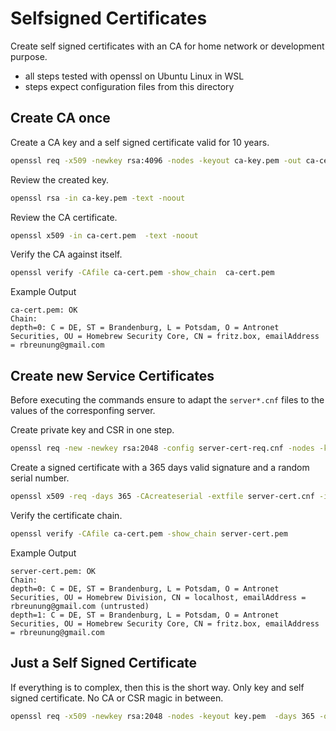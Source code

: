 # Selfsigned Certificates

Create self signed certificates with an CA for home network or development purpose.

- all steps tested with openssl on Ubuntu Linux in WSL
- steps expect configuration files from this directory

## Create CA once

Create a CA key and a self signed certificate valid for 10 years.

``` sh
openssl req -x509 -newkey rsa:4096 -nodes -keyout ca-key.pem -out ca-cert.pem -config ca-cert.cnf -days 3650
```

Review the created key.

``` sh
openssl rsa -in ca-key.pem -text -noout
```

Review the CA certificate.

``` sh
openssl x509 -in ca-cert.pem  -text -noout
```

Verify the CA against itself.

``` sh
openssl verify -CAfile ca-cert.pem -show_chain  ca-cert.pem
```

Example Output

```` text
ca-cert.pem: OK
Chain:
depth=0: C = DE, ST = Brandenburg, L = Potsdam, O = Antronet Securities, OU = Homebrew Security Core, CN = fritz.box, emailAddress = rbreunung@gmail.com
````

## Create new Service Certificates

Before executing the commands ensure to adapt the `server*.cnf` files to the values of the corresponfing server.

Create private key and CSR in one step.

``` sh
openssl req -new -newkey rsa:2048 -config server-cert-req.cnf -nodes -keyout server-key.pem -out server-req.pem
```

Create a signed certificate with a 365 days valid signature and a random serial number.

``` sh
openssl x509 -req -days 365 -CAcreateserial -extfile server-cert.cnf -in server-req.pem -out server-cert.pem -CA ca-cert.pem -CAkey ca-key.pem
```

Verify the certificate chain.

``` sh
openssl verify -CAfile ca-cert.pem -show_chain server-cert.pem
```

Example Output

``` text
server-cert.pem: OK
Chain:
depth=0: C = DE, ST = Brandenburg, L = Potsdam, O = Antronet Securities, OU = Homebrew Division, CN = localhost, emailAddress = rbreunung@gmail.com (untrusted)
depth=1: C = DE, ST = Brandenburg, L = Potsdam, O = Antronet Securities, OU = Homebrew Security Core, CN = fritz.box, emailAddress = rbreunung@gmail.com
```

## Just a Self Signed Certificate

If everything is to complex, then this is the short way. Only key and self signed certificate. No CA or CSR magic in between.

``` sh
openssl req -x509 -newkey rsa:2048 -nodes -keyout key.pem  -days 365 -out cert.pem -subj '/CN=localhost'
```
